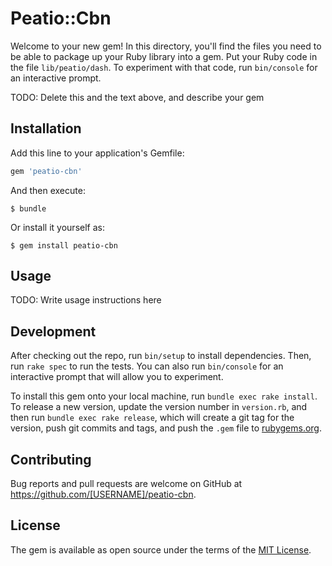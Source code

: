 # Peatio::Cbn

Welcome to your new gem! In this directory, you'll find the files you need to be able to package up your Ruby library into a gem. Put your Ruby code in the file `lib/peatio/dash`. To experiment with that code, run `bin/console` for an interactive prompt.

TODO: Delete this and the text above, and describe your gem

## Installation

Add this line to your application's Gemfile:

```ruby
gem 'peatio-cbn'
```

And then execute:

    $ bundle

Or install it yourself as:

    $ gem install peatio-cbn

## Usage

TODO: Write usage instructions here

## Development

After checking out the repo, run `bin/setup` to install dependencies. Then, run `rake spec` to run the tests. You can also run `bin/console` for an interactive prompt that will allow you to experiment.

To install this gem onto your local machine, run `bundle exec rake install`. To release a new version, update the version number in `version.rb`, and then run `bundle exec rake release`, which will create a git tag for the version, push git commits and tags, and push the `.gem` file to [rubygems.org](https://rubygems.org).

## Contributing

Bug reports and pull requests are welcome on GitHub at https://github.com/[USERNAME]/peatio-cbn.

## License

The gem is available as open source under the terms of the [MIT License](https://opensource.org/licenses/MIT).

